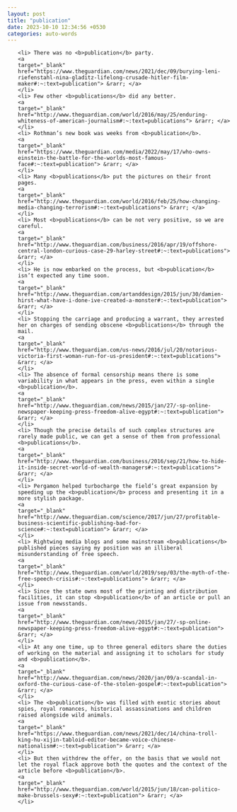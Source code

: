 ```yaml
---
layout: post
title: "publication"
date: 2023-10-10 12:34:56 +0530
categories: auto-words
---
```

<ol>

    <li> There was no <b>publication</b> party.
    <a 
    target="_blank" 
    href="https://www.theguardian.com/news/2021/dec/09/burying-leni-riefenstahl-nina-gladitz-lifelong-crusade-hitler-film-maker#:~:text=publication"> &rarr; </a>
    </li>
    <li> Few other <b>publications</b> did any better.
    <a 
    target="_blank" 
    href="http://www.theguardian.com/world/2016/may/25/enduring-whiteness-of-american-journalism#:~:text=publications"> &rarr; </a>
    </li>
    <li> Rothman’s new book was weeks from <b>publication</b>.
    <a 
    target="_blank" 
    href="https://www.theguardian.com/media/2022/may/17/who-owns-einstein-the-battle-for-the-worlds-most-famous-face#:~:text=publication"> &rarr; </a>
    </li>
    <li> Many <b>publications</b> put the pictures on their front pages.
    <a 
    target="_blank" 
    href="http://www.theguardian.com/world/2016/feb/25/how-changing-media-changing-terrorism#:~:text=publications"> &rarr; </a>
    </li>
    <li> Most <b>publications</b> can be not very positive, so we are careful.
    <a 
    target="_blank" 
    href="http://www.theguardian.com/business/2016/apr/19/offshore-central-london-curious-case-29-harley-street#:~:text=publications"> &rarr; </a>
    </li>
    <li> He is now embarked on the process, but <b>publication</b> isn’t expected any time soon.
    <a 
    target="_blank" 
    href="http://www.theguardian.com/artanddesign/2015/jun/30/damien-hirst-what-have-i-done-ive-created-a-monster#:~:text=publication"> &rarr; </a>
    </li>
    <li> Stopping the carriage and producing a warrant, they arrested her on charges of sending obscene <b>publications</b> through the mail.
    <a 
    target="_blank" 
    href="http://www.theguardian.com/us-news/2016/jul/20/notorious-victoria-first-woman-run-for-us-president#:~:text=publications"> &rarr; </a>
    </li>
    <li> The absence of formal censorship means there is some variability in what appears in the press, even within a single <b>publication</b>.
    <a 
    target="_blank" 
    href="http://www.theguardian.com/news/2015/jan/27/-sp-online-newspaper-keeping-press-freedom-alive-egypt#:~:text=publication"> &rarr; </a>
    </li>
    <li> Though the precise details of such complex structures are rarely made public, we can get a sense of them from professional <b>publications</b>.
    <a 
    target="_blank" 
    href="http://www.theguardian.com/business/2016/sep/21/how-to-hide-it-inside-secret-world-of-wealth-managers#:~:text=publications"> &rarr; </a>
    </li>
    <li> Pergamon helped turbocharge the field’s great expansion by speeding up the <b>publication</b> process and presenting it in a more stylish package.
    <a 
    target="_blank" 
    href="http://www.theguardian.com/science/2017/jun/27/profitable-business-scientific-publishing-bad-for-science#:~:text=publication"> &rarr; </a>
    </li>
    <li> Rightwing media blogs and some mainstream <b>publications</b> published pieces saying my position was an illiberal misunderstanding of free speech.
    <a 
    target="_blank" 
    href="http://www.theguardian.com/world/2019/sep/03/the-myth-of-the-free-speech-crisis#:~:text=publications"> &rarr; </a>
    </li>
    <li> Since the state owns most of the printing and distribution facilities, it can stop <b>publication</b> of an article or pull an issue from newsstands.
    <a 
    target="_blank" 
    href="http://www.theguardian.com/news/2015/jan/27/-sp-online-newspaper-keeping-press-freedom-alive-egypt#:~:text=publication"> &rarr; </a>
    </li>
    <li> At any one time, up to three general editors share the duties of working on the material and assigning it to scholars for study and <b>publication</b>.
    <a 
    target="_blank" 
    href="http://www.theguardian.com/news/2020/jan/09/a-scandal-in-oxford-the-curious-case-of-the-stolen-gospel#:~:text=publication"> &rarr; </a>
    </li>
    <li> The <b>publication</b> was filled with exotic stories about spies, royal romances, historical assassinations and children raised alongside wild animals.
    <a 
    target="_blank" 
    href="https://www.theguardian.com/news/2021/dec/14/china-troll-king-hu-xijin-tabloid-editor-became-voice-chinese-nationalism#:~:text=publication"> &rarr; </a>
    </li>
    <li> But then withdrew the offer, on the basis that we would not let the royal flack approve both the quotes and the context of the article before <b>publication</b>.
    <a 
    target="_blank" 
    href="http://www.theguardian.com/world/2015/jun/18/can-politico-make-brussels-sexy#:~:text=publication"> &rarr; </a>
    </li>